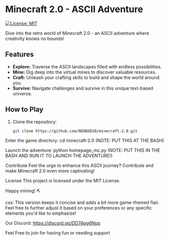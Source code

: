 # Minecraft 2.0 - ASCII Adventure

[![License: MIT](https://img.shields.io/badge/License-MIT-yellow.svg)](https://opensource.org/licenses/MIT)

Dive into the retro world of Minecraft 2.0 - an ASCII adventure where creativity knows no bounds!

## Features

- **Explore:** Traverse the ASCII landscapes filled with endless possibilities.
- **Mine:** Dig deep into the virtual mines to discover valuable resources.
- **Craft:** Unleash your crafting skills to build and shape the world around you.
- **Survive:** Navigate challenges and survive in this unique text-based universe.

## How to Play

1. Clone the repository:
   ```bash
   git clone https://github.com/NOOBXD10/minecraft-2.0.git

Enter the game directory: cd minecraft-2.0
(NOTE: PUT THIS AT THE BASH) 

Launch the adventure: python homepage_mc.py
(NOTE: PUT THIS IN THE BASH AND RUN IT TO LAUNCH THE ADVENTURE!)

Contribute
Feel the urge to enhance this ASCII journey? Contribute and make Minecraft 2.0 even more captivating!

License
This project is licensed under the MIT License.

Happy mining! ⛏️

css: 
This version keeps it concise and adds a bit more game-themed flair. Feel free to further adjust it based on your preferences or any specific elements you'd like to emphasize!




Our Discord: https://discord.gg/DD74pg6Npq

Feel Free to join for having fun or needing support
